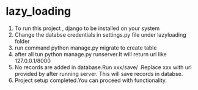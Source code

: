 # lazy_loading

1) To run this project , django to be installed on your system
2) Change the databse credentials in settings.py file under lazyloading folder
3) run command  python manage.py migrate to create table
4) after all tun python manage.py runserver.It will return url like 127.0.0.1/8000 
5) No records are added in database.Run xxx/save/  .Replace xxx with url provided by after running server.
This will save records in databse.
6) Project setup completed.You can proceed with functionality.
